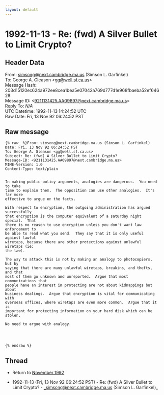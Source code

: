 ```yaml
---
layout: default
---
```


# 1992-11-13 - Re: (fwd) A Silver Bullet to Limit Crypto?

## Header Data

From: simsong@next.cambridge.ma.us (Simson L. Garfinkel)<br>
To: George A. Gleason \<gg@well.sf.ca.us\><br>
Message Hash: 203d15120ec624a972ee8cea1bea5e07042a769d777d1e968fbaeba52ef64628<br>
Message ID: \<9211131425.AA09897@next.cambridge.ma.us\><br>
Reply To: _N/A_<br>
UTC Datetime: 1992-11-13 14:24:52 UTC<br>
Raw Date: Fri, 13 Nov 92 06:24:52 PST<br>

## Raw message

```
{% raw  %}From: simsong@next.cambridge.ma.us (Simson L. Garfinkel)
Date: Fri, 13 Nov 92 06:24:52 PST
To: George A. Gleason <gg@well.sf.ca.us>
Subject: Re: (fwd) A Silver Bullet to Limit Crypto?
Message-ID: <9211131425.AA09897@next.cambridge.ma.us>
MIME-Version: 1.0
Content-Type: text/plain


In making public-policy arguments, analogies are dangerous.  You need to take  
time to explain them.  The opposition can use other analogies.  It's far more  
effective to argue on the facts.

With respect to encryption, the outgoing administration has argued successfully  
that encryption is the computer equivalent of a saturday night special.  That  
there is no reason to use encryption unless you don't want law enforcement to  
be able to read what you send.  They say that it is only useful against lawful  
wiretaps, because there are other protections against unlawful wiretaps (ie:  
the law).

The way to attack this is not by making an analogy to photocopiers, but by  
saying that there are many unlawful wiretaps, breakins, and thefts, and that  
most of them go unknown and unreported.  Argue that most communications that  
people have an interest in protecting are not about kidnappings but about  
business dealings.  Argue that encryption is vital for communicating with  
overseas offices, where wiretaps are even more common.  Argue that it is  
important for protecting information on your hard disk which can be stolen.

No need to argue with analogy.




{% endraw %}
```

## Thread

+ Return to [November 1992](/years/1992/11)

+ 1992-11-13 (Fri, 13 Nov 92 06:24:52 PST) - Re: (fwd) A Silver Bullet to Limit Crypto? - _simsong@next.cambridge.ma.us (Simson L. Garfinkel)_

